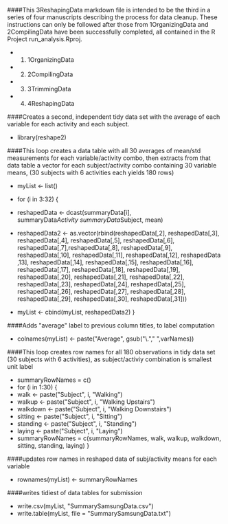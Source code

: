 ####This 3ReshapingData markdown file is intended to be the third in a series of four manuscripts describing the process for data cleanup. These instructions can only be followed after those from 1OrganizingData and 2CompilingData have been successfully completed, all contained in the R Project run_analysis.Rproj.

* 1. 1OrganizingData
* 2. 2CompilingData
* 3. 3TrimmingData
* 4. 4ReshapingData
 
####Creates a second, independent tidy data set with the average of each variable for each activity and each subject.

* library(reshape2)

####This loop creates a data table with all 30 averages of mean/std measurements for each variable/activity combo, then extracts from that data table a vector for each subject/activity combo containing 30 variable means, (30 subjects with 6 activities each yields 180 rows)

* myList <- list()
* for (i in 3:32) {
*   reshapedData <- dcast(summaryData[i], summaryData$Activity ~ summaryData$Subject, mean)
*   reshapedData2 <- as.vector(rbind(reshapedData[,2], reshapedData[,3], reshapedData[,4], reshapedData[,5], 
                                   reshapedData[,6], reshapedData[,7],reshapedData[,8], reshapedData[,9], 
                                   reshapedData[,10], reshapedData[,11], reshapedData[,12], reshapedData ,13], 
                                   reshapedData[,14], reshapedData[,15], reshapedData[,16], reshapedData[,17],
                                   reshapedData[,18], reshapedData[,19], reshapedData[,20], reshapedData[,21], 
                                   reshapedData[,22], reshapedData[,23], reshapedData[,24], reshapedData[,25], 
                                   reshapedData[,26], reshapedData[,27], reshapedData[,28], reshapedData[,29], 
                                   reshapedData[,30], reshapedData[,31]))
  
*   myList <- cbind(myList, reshapedData2) }

####Adds "average" label to previous column titles, to label computation
* colnames(myList) <- paste("Average", gsub("\\."," ",varNames))

####This loop creates row names for all 180 observations in tidy data set (30 subjects with 6 activities), as subject/activiy combination is smallest unit label 

* summaryRowNames = c()
* for (i in 1:30) {
*   walk <- paste("Subject", i, "Walking")
*   walkup <- paste("Subject", i, "Walking Upstairs")
*   walkdown <- paste("Subject", i, "Walking Downstairs")
*   sitting <- paste("Subject", i, "Sitting")
*   standing <- paste("Subject", i, "Standing")
*   laying <- paste("Subject", i, "Laying")  
*   summaryRowNames = c(summaryRowNames, walk, walkup, walkdown, sitting, standing, laying) }

####updates row names in reshaped data of subj/activity means for each variable 
* rownames(myList) <- summaryRowNames

####writes tidiest of data tables for submission
* write.csv(myList, "SummarySamsungData.csv")
* write.table(myList, file = "SummarySamsungData.txt")
